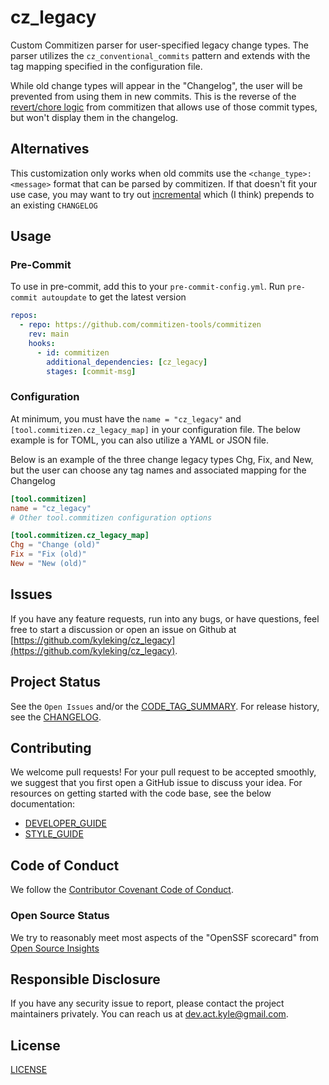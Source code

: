 # cz_legacy

Custom Commitizen parser for user-specified legacy change types. The parser utilizes the `cz_conventional_commits` pattern and extends with the tag mapping specified in the configuration file.

While old change types will appear in the "Changelog", the user will be prevented from using them in new commits. This is the reverse of the [revert/chore logic](https://github.com/commitizen-tools/commitizen#why-are-revert-and-chore-valid-types-in-the-check-pattern-of-cz-conventional_commits-but-not-types-we-can-select) from commitizen that allows use of those commit types, but won't display them in the changelog.

## Alternatives

This customization only works when old commits use the `<change_type>: <message>` format that can be parsed by commitizen. If that doesn't fit your use case, you may want to try out [incremental](https://commitizen-tools.github.io/commitizen/changelog/#incremental) which (I think) prepends to an existing `CHANGELOG`

## Usage

### Pre-Commit

To use in pre-commit, add this to your `pre-commit-config.yml`. Run `pre-commit autoupdate` to get the latest version

```yaml
repos:
  - repo: https://github.com/commitizen-tools/commitizen
    rev: main
    hooks:
      - id: commitizen
        additional_dependencies: [cz_legacy]
        stages: [commit-msg]
```

### Configuration

At minimum, you must have the `name = "cz_legacy"` and `[tool.commitizen.cz_legacy_map]` in your configuration file. The below example is for TOML, you can also utilize a YAML or JSON file.

Below is an example of the three change legacy types Chg, Fix, and New, but the user can choose any tag names and associated mapping for the Changelog

<!--Note: keep below tmol in-sync with 'EXAMPLE' used in the error message-->

```toml
[tool.commitizen]
name = "cz_legacy"
# Other tool.commitizen configuration options

[tool.commitizen.cz_legacy_map]
Chg = "Change (old)"
Fix = "Fix (old)"
New = "New (old)"
```

## Issues

If you have any feature requests, run into any bugs, or have questions, feel free to start a discussion or open an issue on Github at [https://github.com/kyleking/cz_legacy](https://github.com/kyleking/cz_legacy).

## Project Status

See the `Open Issues` and/or the [CODE_TAG_SUMMARY]. For release history, see the [CHANGELOG].

## Contributing

We welcome pull requests! For your pull request to be accepted smoothly, we suggest that you first open a GitHub issue to discuss your idea. For resources on getting started with the code base, see the below documentation:

- [DEVELOPER_GUIDE]
- [STYLE_GUIDE]

## Code of Conduct

We follow the [Contributor Covenant Code of Conduct][contributor-covenant].

### Open Source Status

We try to reasonably meet most aspects of the "OpenSSF scorecard" from [Open Source Insights](https://deps.dev/pypi/cz_legacy)

## Responsible Disclosure

If you have any security issue to report, please contact the project maintainers privately. You can reach us at [dev.act.kyle@gmail.com](mailto:dev.act.kyle@gmail.com).

## License

[LICENSE]

[changelog]: https://cz_legacy.kyleking.me/docs/CHANGELOG
[code_tag_summary]: https://cz_legacy.kyleking.me/docs/CODE_TAG_SUMMARY
[contributor-covenant]: https://www.contributor-covenant.org
[developer_guide]: https://cz_legacy.kyleking.me/docs/DEVELOPER_GUIDE
[license]: https://github.com/kyleking/cz_legacy/blob/main/LICENSE
[style_guide]: https://cz_legacy.kyleking.me/docs/STYLE_GUIDE

